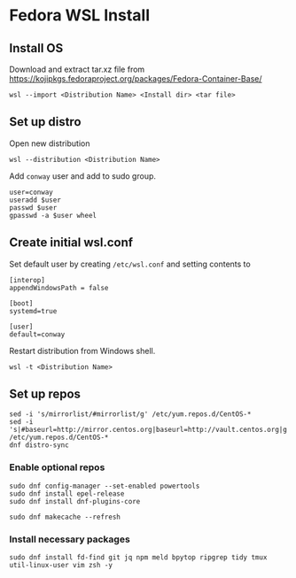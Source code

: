 # Fedora WSL Install

## Install OS

Download and extract tar.xz file from https://kojipkgs.fedoraproject.org/packages/Fedora-Container-Base/

```shell
wsl --import <Distribution Name> <Install dir> <tar file>
```

## Set up distro

Open new distribution

```shell
wsl --distribution <Distribution Name>
```

Add `conway` user and add to sudo group.

```shell
user=conway
useradd $user
passwd $user
gpasswd -a $user wheel
```

## Create initial wsl.conf

Set default user by creating `/etc/wsl.conf` and setting contents to

```
[interop]
appendWindowsPath = false

[boot]
systemd=true

[user]
default=conway
```

Restart distribution from Windows shell.

```shell
wsl -t <Distribution Name>
```

## Set up repos

```shell
sed -i 's/mirrorlist/#mirrorlist/g' /etc/yum.repos.d/CentOS-*
sed -i 's|#baseurl=http://mirror.centos.org|baseurl=http://vault.centos.org|g' /etc/yum.repos.d/CentOS-*
dnf distro-sync
```

### Enable optional repos

```shell
sudo dnf config-manager --set-enabled powertools
sudo dnf install epel-release
sudo dnf install dnf-plugins-core

sudo dnf makecache --refresh
```

### Install necessary packages

```shell
sudo dnf install fd-find git jq npm meld bpytop ripgrep tidy tmux util-linux-user vim zsh -y
```
